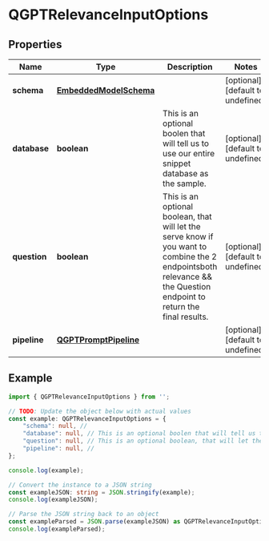 
# QGPTRelevanceInputOptions


## Properties

Name | Type | Description | Notes
------------ | ------------- | ------------- | -------------
**schema** | [**EmbeddedModelSchema**](EmbeddedModelSchema) |  | [optional] [default to undefined]
**database** | **boolean** | This is an optional boolen that will tell us to use our entire snippet database as the sample. | [optional] [default to undefined]
**question** | **boolean** | This is an optional boolean, that will let the serve know if you want to combine the 2 endpointsboth relevance &amp;&amp; the Question endpoint to return the final results. | [optional] [default to undefined]
**pipeline** | [**QGPTPromptPipeline**](QGPTPromptPipeline) |  | [optional] [default to undefined]

## Example

```typescript
import { QGPTRelevanceInputOptions } from '';

// TODO: Update the object below with actual values
const example: QGPTRelevanceInputOptions = {
    "schema": null, // 
    "database": null, // This is an optional boolen that will tell us to use our entire snippet database as the sample.
    "question": null, // This is an optional boolean, that will let the serve know if you want to combine the 2 endpointsboth relevance &amp;&amp; the Question endpoint to return the final results.
    "pipeline": null, // 
};

console.log(example);

// Convert the instance to a JSON string
const exampleJSON: string = JSON.stringify(example);
console.log(exampleJSON);

// Parse the JSON string back to an object
const exampleParsed = JSON.parse(exampleJSON) as QGPTRelevanceInputOptions;
console.log(exampleParsed);
```




